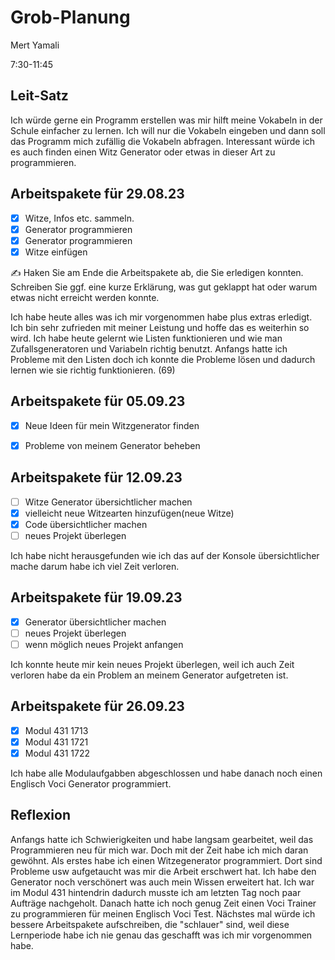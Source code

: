 # Grob-Planung

Mert Yamali

7:30-11:45

## Leit-Satz

Ich würde gerne ein Programm erstellen was mir hilft meine Vokabeln in der Schule einfacher zu lernen. Ich will nur die Vokabeln eingeben und dann soll das Programm mich zufällig die Vokabeln abfragen. Interessant würde ich es auch finden einen Witz Generator oder etwas in dieser Art zu programmieren.

## Arbeitspakete für 29.08.23


- [x] Witze, Infos etc. sammeln.
- [x] Generator programmieren
- [x] Generator programmieren
- [x] Witze einfügen

✍️  Haken Sie am Ende die Arbeitspakete ab, die Sie erledigen konnten. Schreiben Sie ggf. eine kurze Erklärung, was gut geklappt hat oder warum etwas nicht erreicht werden konnte.

Ich habe heute alles was ich mir vorgenommen habe plus extras erledigt. Ich bin sehr zufrieden mit meiner Leistung und hoffe das es weiterhin so wird. Ich habe heute gelernt wie Listen funktionieren und wie man Zufallsgeneratoren und Variabeln richtig benutzt. Anfangs hatte ich Probleme mit den Listen doch ich konnte die Probleme lösen und dadurch lernen wie sie richtig funktionieren. (69)



## Arbeitspakete für 05.09.23
- [x] Neue Ideen für mein Witzgenerator finden
- [x] Probleme von meinem Generator beheben



## Arbeitspakete für 12.09.23
- [ ] Witze Generator übersichtlicher machen
- [x] vielleicht neue Witzearten hinzufügen(neue Witze)
- [x] Code übersichtlicher machen
- [ ] neues Projekt überlegen

Ich habe nicht herausgefunden wie ich das auf der Konsole übersichtlicher mache darum habe ich viel Zeit verloren.

## Arbeitspakete für 19.09.23
- [x] Generator übersichtlicher machen
- [ ] neues Projekt überlegen
- [ ] wenn möglich neues Projekt anfangen

Ich konnte heute mir kein neues Projekt überlegen, weil ich auch Zeit verloren habe da ein Problem an meinem Generator aufgetreten ist.

## Arbeitspakete für 26.09.23
- [x] Modul 431 1713
- [x] Modul 431 1721
- [x] Modul 431 1722

Ich habe alle Modulaufgabben abgeschlossen und habe danach noch einen Englisch Voci Generator programmiert.

## Reflexion

Anfangs hatte ich Schwierigkeiten und habe langsam gearbeitet, weil das Programmieren neu für mich war. Doch mit der Zeit habe ich mich daran gewöhnt.
Als erstes habe ich einen Witzegenerator programmiert. Dort sind Probleme usw aufgetaucht was mir die Arbeit erschwert hat. Ich habe den Generator noch verschönert was auch mein Wissen erweitert hat. Ich war im Modul 431 hintendrin dadurch musste ich am letzten Tag noch paar Aufträge nachgeholt. Danach hatte ich noch genug Zeit einen Voci Trainer zu programmieren für meinen Englisch Voci Test.
Nächstes mal würde ich bessere Arbeitspakete aufschreiben, die "schlauer" sind, weil diese Lernperiode habe ich nie genau das geschafft was ich mir vorgenommen habe.
